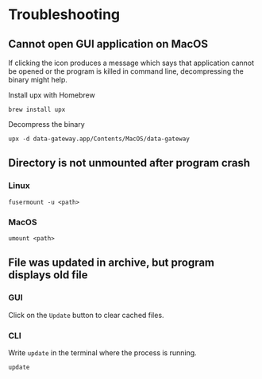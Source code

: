 # Troubleshooting

## Cannot open GUI application on MacOS

If clicking the icon produces a message which says that application cannot be opened or the program is killed in command line, decompressing the binary might help.

Install upx with Homebrew
```
brew install upx
```

Decompress the binary
```
upx -d data-gateway.app/Contents/MacOS/data-gateway
```

## Directory is not unmounted after program crash
### Linux
```
fusermount -u <path>
```

### MacOS
```
umount <path>
```

## File was updated in archive, but program displays old file
### GUI
Click on the `Update` button to clear cached files.
### CLI
Write `update` in the terminal where the process is running.
```
update
```
